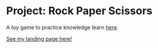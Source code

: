 # Project: Rock Paper Scissors
A toy game to practice knowledge learn <a href="https://www.theodinproject.com/lessons/foundations-rock-paper-scissors" rel="_blank">here</a>.


[See my landing page here!](https://thiagosxsantos.github.io/odin-rock-paper-scissors/)
